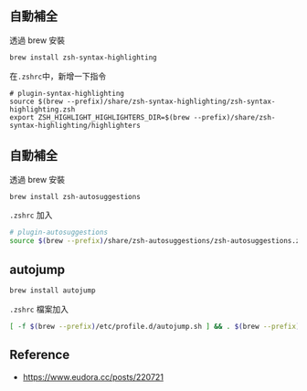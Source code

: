 ## 自動補全

透過 brew 安裝
```sh
brew install zsh-syntax-highlighting
```

在`.zshrc`中，新增一下指令

```.zshrc
# plugin-syntax-highlighting
source $(brew --prefix)/share/zsh-syntax-highlighting/zsh-syntax-highlighting.zsh
export ZSH_HIGHLIGHT_HIGHLIGHTERS_DIR=$(brew --prefix)/share/zsh-syntax-highlighting/highlighters
```

## 自動補全

透過 brew 安裝
```sh
brew install zsh-autosuggestions
```

`.zshrc` 加入
```sh
# plugin-autosuggestions
source $(brew --prefix)/share/zsh-autosuggestions/zsh-autosuggestions.zsh
```

## autojump

```sh
brew install autojump
```

`.zshrc` 檔案加入
```sh
[ -f $(brew --prefix)/etc/profile.d/autojump.sh ] && . $(brew --prefix)/etc/profile.d/autojump.sh
```
## Reference

+ https://www.eudora.cc/posts/220721